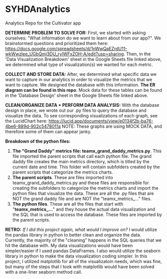 # SYHDAnalytics
Analytics Repo for the Cultivator app

**DETERMINE PROBLEM TO SOLVE FOR:**
First, we started with asking ourselves: "What information do we want to learn about from our app?". We brainstormed questions and prioritized them here: https://docs.google.com/spreadsheets/d/1nWwQaEZrdU11-wkWwzlee_UGbQmj3DU_rylWFxZOH-A/edit?usp=sharing.
Then, in the 'Data Visualization Breakdown' sheet in the Google Sheets file linked above, we determined what type of visualization(s) we wanted for each metric.

**COLLECT AND STORE DATA:**
After, we determined what specific data we want to capture in our analytics in order to visualize the metrics that we want to capture. We designed the database with this information. **The ER diagram can be found in this repo**. Mock data for these tables can be found in the 'Database Design' sheet in the Google Sheets file linked above.

**CLEAN/ORGANIZE DATA + PERFORM DATA ANALYSIS:**
With the database design in place, we wrote out our .py files to query the database and visualize the data.
To see corresponding visualizations of each graph, see the LucidChart here: https://lucid.app/documents/view/e0134f2b-ba76-4be6-889d-902c5478011a
NOTE: These graphs are using MOCK DATA, and therefore some of them can appear janky.

**Breakdown of the python files:**
1) **The "Grand Daddy" metrics file: teamx_grand_daddy_metrics.py**. This file imported the parent scripts that call each python file. The grand daddy file creates the main metrics directory, which is titled by the current date and time. This folder will contain subfolders created by the parent scripts that categorize the metrics charts.
2) **The parent scripts**. These are files imported into teamx_grand_daddy_metrics.py and these files are responsible for creating the subfolders to categorize the metrics charts and import the python files that visualize the data. These are all the .py files that are NOT the grand daddy file and are NOT the "teamx_metrics_..." files.
3) **The python files**. These are all the files that start with "**teamx_metrics_...**" and they house the actual data visualization and the SQL that is used to access the database. These files are imported by the parent scripts.


**RETRO:**
_If I did this project again, what would I improve on?_
I would utilize the pandas library in python to better clean and organize the data. Currently, the majority of the "cleaning" happens in the SQL queries that we hit the database with. My data visualizations would have been simpler/easier if I used pandas DataFrames.
I also would utilize the seaborn library in python to make the data visualization coding simpler. In this project, I utilized matplotlib for all of the visualizatoin needs, which was fine, but many of the steps that I took with matplotlib would have been solved with a one-liner seaborn method call.
